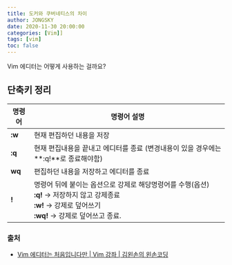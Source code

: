 ```yaml
---
title: 도커와 쿠버네티스의 차이
author: JONGSKY
date: 2020-11-30 20:00:00
categories: [Vim]]
tags: [vim]
toc: false
---
```


Vim 에디터는 어떻게 사용하는 걸까요?

## 단축키 정리

|명령어|명령어 설명|
|------|------------------|
|**:w**|현재 편집하던 내용을 저장|
|**:q**|현재 편집내용을 끝내고 에디터를 종료 (변경내용이 있을 경우에는 **:q!**로 종료해야함)|
|**wq**|편집하던 내용을 저장하고 에디터를 종료|
|**!**|명령어 뒤에 붙이는 옵션으로 강제로 해당명령어를 수행(옵션) <br> **:q!** -> 저장하지 않고 강제종료 <br> **:w!** -> 강제로 덮어쓰기 <br> **:wq!**  -> 강제로 덮어쓰고 종료.|






### 출처

- [Vim 에디터는 처음입니다만 | Vim 강좌 | 김왼손의 왼손코딩](https://www.youtube.com/watch?v=Oj0if8rL-wo&list=PLGPF8gvWLYyrmWBOzypMlVgWKfqTzYvgQ&index=1)